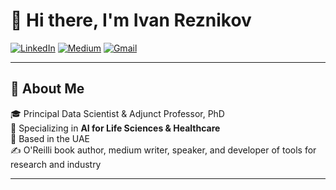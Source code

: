 # 👋 Hi there, I'm Ivan Reznikov

[![LinkedIn](https://img.shields.io/badge/LinkedIn-0077B5?style=for-the-badge&logo=linkedin&logoColor=white)](https://www.linkedin.com/in/reznikovivan/)
[![Medium](https://img.shields.io/badge/Medium-12100E?style=for-the-badge&logo=medium&logoColor=white)](https://medium.com/@ivanreznikov)
[![Gmail](https://img.shields.io/badge/Gmail-D14836?style=for-the-badge&logo=gmail&logoColor=white)](mailto:ivanreznikov@gmail.com)

---

## 🚀 About Me

🎓 Principal Data Scientist & Adjunct Professor, PhD  
🧠 Specializing in **AI for Life Sciences & Healthcare**  
📍 Based in the UAE  
✍️ O'Reilli book author, medium writer, speaker, and developer of tools for research and industry

---
